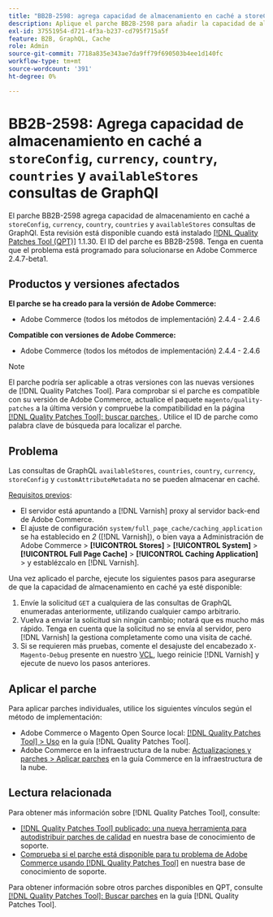 ```yaml
---
title: "BB2B-2598: agrega capacidad de almacenamiento en caché a storeConfig, currency, country, countries, availableStores y consultas de GraphQl"
description: Aplique el parche BB2B-2598 para añadir la capacidad de almacenamiento en caché a las consultas storeConfig, currency, country, countries y availableStores de GraphQl.
exl-id: 37551954-d721-4f3a-b237-cd795f715a5f
feature: B2B, GraphQL, Cache
role: Admin
source-git-commit: 7718a835e343ae7da9ff79f690503b4ee1d140fc
workflow-type: tm+mt
source-wordcount: '391'
ht-degree: 0%

---
```


# BB2B-2598: Agrega capacidad de almacenamiento en caché a `storeConfig`, `currency`, `country`, `countries` y `availableStores` consultas de GraphQl

El parche BB2B-2598 agrega capacidad de almacenamiento en caché a `storeConfig`, `currency`, `country`, `countries` y `availableStores` consultas de GraphQl. Esta revisión está disponible cuando está instalado [[!DNL Quality Patches Tool (QPT)]](/help/announcements/adobe-commerce-announcements/magento-quality-patches-released-new-tool-to-self-serve-quality-patches.md) 1.1.30. El ID del parche es BB2B-2598. Tenga en cuenta que el problema está programado para solucionarse en Adobe Commerce 2.4.7-beta1.

## Productos y versiones afectados

**El parche se ha creado para la versión de Adobe Commerce:**

* Adobe Commerce (todos los métodos de implementación) 2.4.4 - 2.4.6

**Compatible con versiones de Adobe Commerce:**

* Adobe Commerce (todos los métodos de implementación) 2.4.4 - 2.4.6

>[!NOTE]
>
>El parche podría ser aplicable a otras versiones con las nuevas versiones de [!DNL Quality Patches Tool]. Para comprobar si el parche es compatible con su versión de Adobe Commerce, actualice el paquete `magento/quality-patches` a la última versión y compruebe la compatibilidad en la página [[!DNL Quality Patches Tool]: buscar parches ](https://experienceleague.adobe.com/tools/commerce-quality-patches/index.html?lang=es). Utilice el ID de parche como palabra clave de búsqueda para localizar el parche.

## Problema

Las consultas de GraphQL `availableStores`, `countries`, `country`, `currency`, `storeConfig` y `customAttributeMetadata` no se pueden almacenar en caché.

<u>Requisitos previos</u>:

* El servidor está apuntando a [!DNL Varnish] proxy al servidor back-end de Adobe Commerce.
* El ajuste de configuración `system/full_page_cache/caching_application` se ha establecido en *2* ([!DNL Varnish]), o bien vaya a Administración de Adobe Commerce > **[!UICONTROL Stores]** > **[!UICONTROL System]** > **[!UICONTROL Full Page Cache]** > **[!UICONTROL Caching Application]** > y establézcalo en [!DNL Varnish].

Una vez aplicado el parche, ejecute los siguientes pasos para asegurarse de que la capacidad de almacenamiento en caché ya esté disponible:

1. Envíe la solicitud `GET` a cualquiera de las consultas de GraphQL enumeradas anteriormente, utilizando cualquier campo arbitrario.
1. Vuelva a enviar la solicitud sin ningún cambio; notará que es mucho más rápido. Tenga en cuenta que la solicitud no se envía al servidor, pero [!DNL Varnish] la gestiona completamente como una visita de caché.
1. Si se requieren más pruebas, comente el desajuste del encabezado `X-Magento-Debug` presente en nuestro [VCL](https://github.com/magento/magento2/blob/026e5b29a5edfd619bbdea62d636b3cab2ea03b4/app/code/Magento/PageCache/etc/varnish6.vcl#L227), luego reinicie [!DNL Varnish] y ejecute de nuevo los pasos anteriores.

## Aplicar el parche

Para aplicar parches individuales, utilice los siguientes vínculos según el método de implementación:

* Adobe Commerce o Magento Open Source local: [[!DNL Quality Patches Tool] > Uso](https://experienceleague.adobe.com/docs/commerce-operations/tools/quality-patches-tool/usage.html?lang=es) en la guía [!DNL Quality Patches Tool].
* Adobe Commerce en la infraestructura de la nube: [Actualizaciones y parches > Aplicar parches](https://experienceleague.adobe.com/docs/commerce-cloud-service/user-guide/develop/upgrade/apply-patches.html?lang=es) en la guía Commerce en la infraestructura de la nube.

## Lectura relacionada

Para obtener más información sobre [!DNL Quality Patches Tool], consulte:

* [[!DNL Quality Patches Tool] publicado: una nueva herramienta para autodistribuir parches de calidad](/help/announcements/adobe-commerce-announcements/magento-quality-patches-released-new-tool-to-self-serve-quality-patches.md) en nuestra base de conocimiento de soporte.
* [Comprueba si el parche está disponible para tu problema de Adobe Commerce usando [!DNL Quality Patches Tool]](/help/support-tools/patches-available-in-qpt-tool/check-patch-for-magento-issue-with-magento-quality-patches.md) en nuestra base de conocimiento de soporte.

Para obtener información sobre otros parches disponibles en QPT, consulte [[!DNL Quality Patches Tool]: Buscar parches](https://experienceleague.adobe.com/tools/commerce-quality-patches/index.html?lang=es) en la guía [!DNL Quality Patches Tool].
